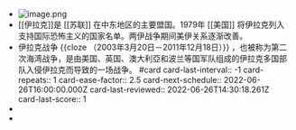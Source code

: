 - ![image.png](../assets/image_1655477029298_0.png)
- [[伊拉克]]是 [[苏联]] 在中东地区的主要盟国。1979年 [[美国]] 将伊拉克列入支持国际恐怖主义的国家名单。两伊战争期间美伊关系逐渐改善。
- 伊拉克战争 {{cloze （2003年3月20日－2011年12月18日）}} ，也被称为第二次海湾战争，是由美国、英国、澳大利亞和波兰等国军队组成的伊拉克多国部队入侵伊拉克而导致的一场战争。 #card
  card-last-interval:: -1
  card-repeats:: 1
  card-ease-factor:: 2.5
  card-next-schedule:: 2022-06-26T16:00:00.000Z
  card-last-reviewed:: 2022-06-26T14:30:18.261Z
  card-last-score:: 1
-
-